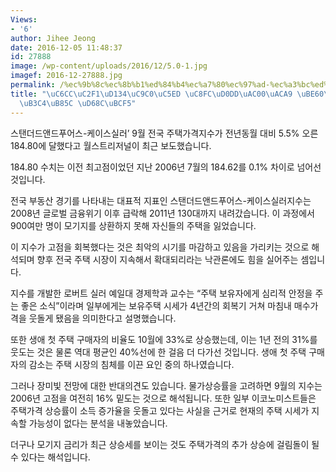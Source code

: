 ```yaml
---
Views:
- '6'
author: Jihee Jeong
date: 2016-12-05 11:48:37
id: 27888
image: /wp-content/uploads/2016/12/5.0-1.jpg
imagef: 2016-12-27888.jpg
permalink: /%ec%9b%8c%ec%8b%b1%ed%84%b4%ec%a7%80%ec%97%ad-%ec%a3%bc%ed%83%9d%ea%b0%80%ea%b2%a9-%eb%b9%a0%eb%a5%b8-%ec%86%8d%eb%8f%84%eb%a1%9c-%ed%9a%8c%eb%b3%b5/
title: "\uC6CC\uC2F1\uD134\uC9C0\uC5ED \uC8FC\uD0DD\uAC00\uACA9 \uBE60\uB978 \uC18D\
  \uB3C4\uB85C \uD68C\uBCF5"
---
```


스탠더드앤드푸어스-케이스실러’ 9월 전국 주택가격지수가 전년동월 대비 5.5% 오른 184.80에 달했다고 월스트리저널이 최근 보도했습니다.

184.80 수치는 이전 최고점이었던 지난 2006년 7월의 184.62를 0.1% 차이로 넘어선 것입니다.

전국 부동산 경기를 나타내는 대표적 지표인 스탠더드앤드푸어스-케이스실러지수는 2008년 글로벌 금융위기 이후 급락해 2011년 130대까지 내려갔습니다. 이 과정에서 900여만 명이 모기지를 상환하지 못해 자신들의 주택을 잃었습니다.

이 지수가 고점을 회복했다는 것은 최악의 시기를 마감하고 있음을 가리키는 것으로 해석되며 향후 전국 주택 시장이 지속해서 확대되리라는 낙관론에도 힘을 실어주는 셈입니다.

지수를 개발한 로버트 실러 예일대 경제학과 교수는 “주택 보유자에게 심리적 안정을 주는 좋은 소식”이라며 일부에게는 보유주택 시세가 4년간의 회복기 거쳐 마침내 매수가격을 웃돌게 됐음을 의미한다고 설명했습니다.

또한 생애 첫 주택 구매자의 비율도 10월에 33%로 상승했는데, 이는 1년 전의 31%를 웃도는 것은 물론 역대 평균인 40%선에 한 걸음 더 다가선 것입니다. 생애 첫 주택 구매자의 감소는 주택 시장의 침체를 이끈 요인 중의 하나였습니다.

그러나 장미빛 전망에 대한 반대의견도 있습니다. 물가상승률을 고려하면 9월의 지수는 2006년 고점을 여전히 16% 밑도는 것으로 해석됩니다. 또한 일부 이코노미스트들은 주택가격 상승률이 소득 증가율을 웃돌고 있다는 사실을 근거로 현재의 주택 시세가 지속할 가능성이 없다는 분석을 내놓았습니다.

더구나 모기지 금리가 최근 상승세를 보이는 것도 주택가격의 추가 상승에 걸림돌이 될 수 있다는 해석입니다.